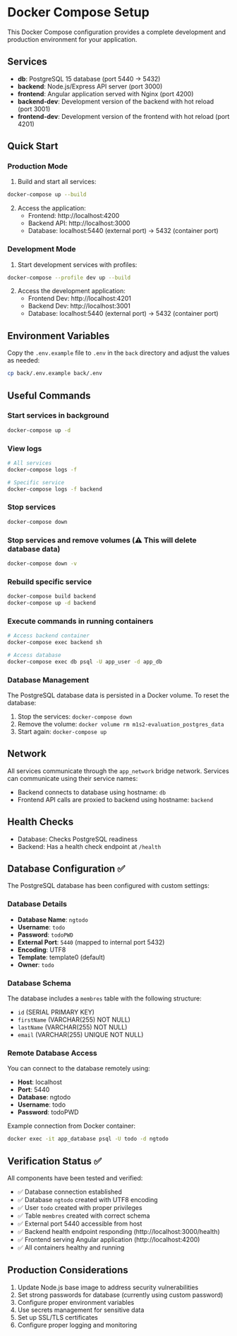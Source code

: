 # Docker Compose Setup

This Docker Compose configuration provides a complete development and production environment for your application.

## Services

- **db**: PostgreSQL 15 database (port 5440 → 5432)
- **backend**: Node.js/Express API server (port 3000)
- **frontend**: Angular application served with Nginx (port 4200)
- **backend-dev**: Development version of the backend with hot reload (port 3001)
- **frontend-dev**: Development version of the frontend with hot reload (port 4201)

## Quick Start

### Production Mode

1. Build and start all services:
```bash
docker-compose up --build
```

2. Access the application:
   - Frontend: http://localhost:4200
   - Backend API: http://localhost:3000
   - Database: localhost:5440 (external port) → 5432 (container port)

### Development Mode

1. Start development services with profiles:
```bash
docker-compose --profile dev up --build
```

2. Access the development application:
   - Frontend Dev: http://localhost:4201
   - Backend Dev: http://localhost:3001
   - Database: localhost:5440 (external port) → 5432 (container port)

## Environment Variables

Copy the `.env.example` file to `.env` in the `back` directory and adjust the values as needed:

```bash
cp back/.env.example back/.env
```

## Useful Commands

### Start services in background
```bash
docker-compose up -d
```

### View logs
```bash
# All services
docker-compose logs -f

# Specific service
docker-compose logs -f backend
```

### Stop services
```bash
docker-compose down
```

### Stop services and remove volumes (⚠️ This will delete database data)
```bash
docker-compose down -v
```

### Rebuild specific service
```bash
docker-compose build backend
docker-compose up -d backend
```

### Execute commands in running containers
```bash
# Access backend container
docker-compose exec backend sh

# Access database
docker-compose exec db psql -U app_user -d app_db
```

### Database Management

The PostgreSQL database data is persisted in a Docker volume. To reset the database:

1. Stop the services: `docker-compose down`
2. Remove the volume: `docker volume rm m1s2-evaluation_postgres_data`
3. Start again: `docker-compose up`

## Network

All services communicate through the `app_network` bridge network. Services can communicate using their service names:
- Backend connects to database using hostname: `db`
- Frontend API calls are proxied to backend using hostname: `backend`

## Health Checks

- Database: Checks PostgreSQL readiness
- Backend: Has a health check endpoint at `/health`

## Database Configuration ✅

The PostgreSQL database has been configured with custom settings:

### Database Details
- **Database Name**: `ngtodo`
- **Username**: `todo`
- **Password**: `todoPWD`
- **External Port**: `5440` (mapped to internal port 5432)
- **Encoding**: UTF8
- **Template**: template0 (default)
- **Owner**: `todo`

### Database Schema
The database includes a `membres` table with the following structure:
- `id` (SERIAL PRIMARY KEY)
- `firstName` (VARCHAR(255) NOT NULL)
- `lastName` (VARCHAR(255) NOT NULL)
- `email` (VARCHAR(255) UNIQUE NOT NULL)

### Remote Database Access
You can connect to the database remotely using:
- **Host**: localhost
- **Port**: 5440
- **Database**: ngtodo
- **Username**: todo
- **Password**: todoPWD

Example connection from Docker container:
```bash
docker exec -it app_database psql -U todo -d ngtodo
```

## Verification Status ✅

All components have been tested and verified:
- ✅ Database connection established
- ✅ Database `ngtodo` created with UTF8 encoding
- ✅ User `todo` created with proper privileges
- ✅ Table `membres` created with correct schema
- ✅ External port 5440 accessible from host
- ✅ Backend health endpoint responding (http://localhost:3000/health)
- ✅ Frontend serving Angular application (http://localhost:4200)
- ✅ All containers healthy and running

## Production Considerations

1. Update Node.js base image to address security vulnerabilities
2. Set strong passwords for database (currently using custom password)
3. Configure proper environment variables
4. Use secrets management for sensitive data
5. Set up SSL/TLS certificates
6. Configure proper logging and monitoring
